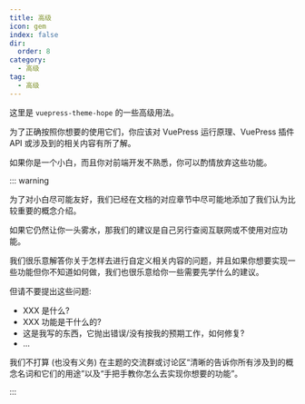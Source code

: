```yaml
---
title: 高级
icon: gem
index: false
dir:
  order: 8
category:
  - 高级
tag:
  - 高级
---
```


这里是 `vuepress-theme-hope` 的一些高级用法。

为了正确按照你想要的使用它们，你应该对 VuePress 运行原理、VuePress 插件 API 或涉及到的相关内容有所了解。

如果你是一个小白，而且你对前端开发不熟悉，你可以酌情放弃这些功能。

::: warning

为了对小白尽可能友好，我们已经在文档的对应章节中尽可能地添加了我们认为比较重要的概念介绍。

如果它仍然让你一头雾水，那我们的建议是自己另行查阅互联网或不使用对应功能。

我们很乐意解答你关于怎样去进行自定义相关内容的问题，并且如果你想要实现一些功能但你不知道如何做，我们也很乐意给你一些需要先学什么的建议。

但请不要提出这些问题:

- XXX 是什么?
- XXX 功能是干什么的?
- 这是我写的东西，它抛出错误/没有按我的预期工作，如何修复?
- ...

我们不打算 (也没有义务) 在主题的交流群或讨论区“清晰的告诉你所有涉及到的概念名词和它们的用途”以及“手把手教你怎么去实现你想要的功能”。

:::

<AutoCatalog />
